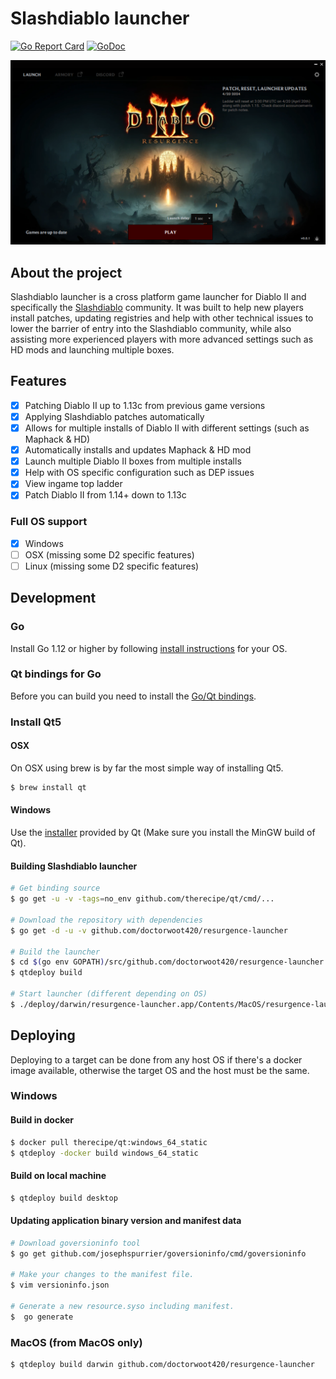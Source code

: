 # Slashdiablo launcher

[![Go Report Card](https://goreportcard.com/badge/github.com/doctorwoot420/resurgence-launcher)](https://goreportcard.com/report/github.com/doctorwoot420/resurgence-launcher)
[![GoDoc](https://godoc.org/github.com/doctorwoot420/resurgence-launcher?status.svg)](https://godoc.org/github.com/doctorwoot420/resurgence-launcher)

![launcher screenshot](/docs/launcher.png)

## About the project

Slashdiablo launcher is a cross platform game launcher for Diablo II and specifically the [Slashdiablo](https://old.reddit.com/r/slashdiablo/) community. It was built to help new players install patches, updating registries and help with other technical issues to lower the barrier of entry into the Slashdiablo community, while also assisting more experienced players with more advanced settings such as HD mods and launching multiple boxes.

## Features

- [x] Patching Diablo II up to 1.13c from previous game versions
- [x] Applying Slashdiablo patches automatically
- [x] Allows for multiple installs of Diablo II with different settings (such as Maphack & HD)
- [x] Automatically installs and updates Maphack & HD mod
- [x] Launch multiple Diablo II boxes from multiple installs
- [x] Help with OS specific configuration such as DEP issues
- [x] View ingame top ladder
- [x] Patch Diablo II from 1.14+ down to 1.13c

### Full OS support

- [x] Windows
- [ ] OSX (missing some D2 specific features)
- [ ] Linux (missing some D2 specific features)

## Development

### Go

Install Go 1.12 or higher by following [install instructions](http://golang.org/doc/install.html) for your OS.

### Qt bindings for Go

Before you can build you need to install the [Go/Qt bindings](https://github.com/therecipe/qt/wiki/Installation#regular-installation).

### Install Qt5

#### OSX

On OSX using brew is by far the most simple way of installing Qt5.

```bash
$ brew install qt
```

#### Windows

Use the [installer](https://download.qt.io/official_releases/qt/5.13/5.13.0/qt-opensource-windows-x86-5.13.0.exe) provided by Qt (Make sure you install the MinGW build of Qt).

#### Building Slashdiablo launcher

```bash
# Get binding source
$ go get -u -v -tags=no_env github.com/therecipe/qt/cmd/...

# Download the repository with dependencies
$ go get -d -u -v github.com/doctorwoot420/resurgence-launcher

# Build the launcher
$ cd $(go env GOPATH)/src/github.com/doctorwoot420/resurgence-launcher
$ qtdeploy build

# Start launcher (different depending on OS)
$ ./deploy/darwin/resurgence-launcher.app/Contents/MacOS/resurgence-launcher
```

## Deploying

Deploying to a target can be done from any host OS if there's a docker image available,
otherwise the target OS and the host must be the same.

### Windows

#### Build in docker

```bash
$ docker pull therecipe/qt:windows_64_static
$ qtdeploy -docker build windows_64_static
```

#### Build on local machine

```bash
$ qtdeploy build desktop
```

#### Updating application binary version and manifest data

```bash
# Download goversioninfo tool
$ go get github.com/josephspurrier/goversioninfo/cmd/goversioninfo

# Make your changes to the manifest file.
$ vim versioninfo.json

# Generate a new resource.syso including manifest.
$  go generate
```

### MacOS (from MacOS only)

```bash
$ qtdeploy build darwin github.com/doctorwoot420/resurgence-launcher
```
